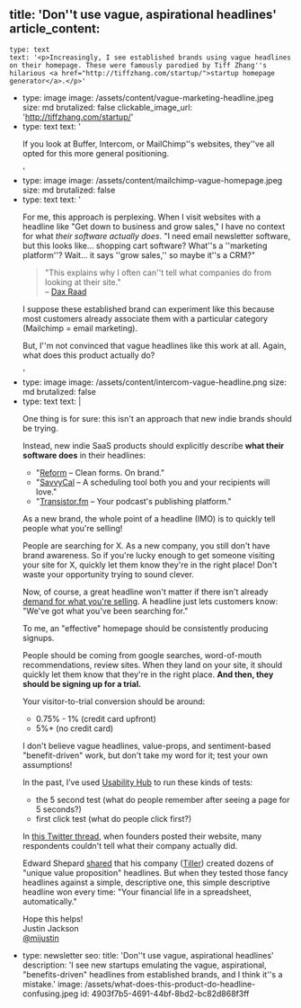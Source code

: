 title: 'Don''t use vague, aspirational headlines'
article_content:
  -
    type: text
    text: '<p>Increasingly, I see established brands using vague headlines on their homepage. These were famously parodied by Tiff Zhang''s hilarious <a href="http://tiffzhang.com/startup/">startup homepage generator</a>.</p>'
  -
    type: image
    image: /assets/content/vague-marketing-headline.jpeg
    size: md
    brutalized: false
    clickable_image_url: 'http://tiffzhang.com/startup/'
  -
    type: text
    text: '<p>If you look at Buffer, Intercom, or MailChimp''s websites, they''ve all opted for this more general positioning.</p>'
  -
    type: image
    image: /assets/content/mailchimp-vague-homepage.jpeg
    size: md
    brutalized: false
  -
    type: text
    text: '<p>For me, this approach is perplexing. When I visit websites with a headline like "Get down to business and grow sales," I have no context for what <em>their software actually does</em>. "I need email newsletter software, but this looks like... shopping cart software? What''s a ''marketing platform''? Wait... it says ''grow sales,'' so maybe it''s a CRM?"</p><blockquote><p>"This explains why I often can''t tell what companies do from looking at their site."<br>–&nbsp;<a href="https://twitter.com/thdxr/status/1471326186575908866">Dax Raad</a></p></blockquote><p>I suppose these established brand can experiment like this because most customers already associate them with a particular category (Mailchimp = email marketing).</p><p>But, I''m not convinced that vague headlines like this work at all. Again, what does this product actually do?</p>'
  -
    type: image
    image: /assets/content/intercom-vague-headline.png
    size: md
    brutalized: false
  -
    type: text
    text: |
      <p>One thing is for sure: this isn't an approach that new indie brands should be trying.</p><p>Instead, new indie SaaS products should explicitly describe <strong>what their software does</strong> in their headlines:</p><ul><li>"<a href="https://www.reform.app/?via=justin">Reform</a> – Clean forms. On brand."</li><li>"<a href="https://savvycal.com/?r=justinj">SavvyCal</a> – A scheduling tool both you and your recipients will love." </li><li>"<a href="https://transistor.fm/?via=justin">Transistor.fm</a> – Your podcast's publishing platform."</li></ul><p>As a new brand, the whole point of a headline (IMO) is to quickly tell people what you're selling! </p><p>People are searching for X. As a new company, you still don't have brand awareness. So if you're lucky enough to get someone visiting your site for X, quickly let them know they're in the right place! Don't waste your opportunity trying to sound clever.</p><p>Now, of course, a great headline won't matter if there isn't already <a href="https://justinjackson.ca/misconceptions">demand for what you're selling</a>. A headline just lets customers know: "We've got what you've been searching for."</p><p>To me, an "effective" homepage should be consistently producing signups. </p><p>People should be coming from google searches, word-of-mouth recommendations, review sites. When they land on your site, it should quickly let them know that they're in the right place. <strong>And then, they should be signing up for a trial. </strong></p><p>Your visitor-to-trial conversion should be around:</p><ul><li>0.75% - 1% (credit card upfront)</li><li>5%+ (no credit card)</li></ul><p>I don't believe vague headlines, value-props, and sentiment-based "benefit-driven" work, but don't take my word for it; test your own assumptions!</p><p>In the past, I’ve used <a href="https://usabilityhub.com/">Usability Hub</a> to run these kinds of tests:</p><ul><li>the 5 second test (what do people remember after seeing a page for 5 seconds?)</li><li>first click test (what do people click first?)</li></ul><p>In <a href="https://twitter.com/mijustin/status/1471156318106914816">this Twitter thread</a>, when founders posted their website, many respondents couldn't tell what their company actually did.</p><p>Edward Shepard <a href="https://twitter.com/edwardshepard/status/1471179949587509254">shared</a> that his company (<a href="https://www.tillerhq.com/">Tiller</a>) created dozens of "unique value proposition" headlines. But when they tested those fancy headlines against a simple, descriptive one, this simple descriptive headline won every time: "Your financial life
      in a spreadsheet, automatically."</p><p>Hope this helps!<br>Justin Jackson<br><a href="https://twitter.com/mijustin">@mijustin</a></p>
  -
    type: newsletter
seo:
  title: 'Don''t use vague, aspirational headlines'
  description: 'I see new startups emulating the vague, aspirational, "benefits-driven" headlines from established brands, and I think it''s a mistake.'
  image: /assets/what-does-this-product-do-headline-confusing.jpeg
id: 4903f7b5-4691-44bf-8bd2-bc82d868f3ff
